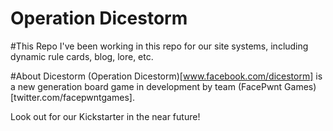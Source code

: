 Operation Dicestorm
=========

#This Repo
I've been working in this repo for our site systems, including dynamic rule cards, blog, lore, etc.

#About Dicestorm
(Operation Dicestorm)[www.facebook.com/dicestorm] is a new generation board game in development by team (FacePwnt Games)[twitter.com/facepwntgames].

Look out for our Kickstarter in the near future!

